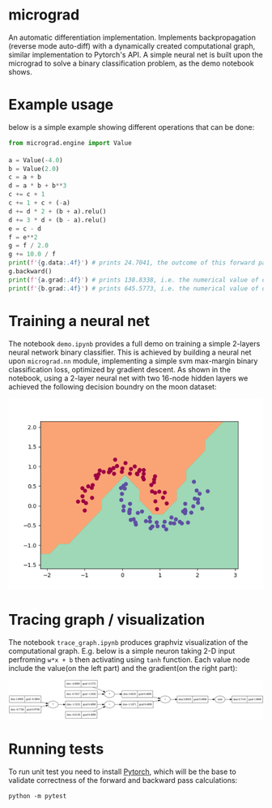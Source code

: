 # micrograd
An automatic differentiation implementation. Implements backpropagation (reverse mode auto-diff) with a dynamically created computational graph, similar implementation to Pytorch's API. A simple neural net is built upon the micrograd to solve a binary classification problem, as the demo notebook shows.


# Example usage
below is a simple example showing different operations that can be done:
```python
from micrograd.engine import Value

a = Value(-4.0)
b = Value(2.0)
c = a + b
d = a * b + b**3
c += c + 1
c += 1 + c + (-a)
d += d * 2 + (b + a).relu()
d += 3 * d + (b - a).relu()
e = c - d
f = e**2
g = f / 2.0
g += 10.0 / f
print(f'{g.data:.4f}') # prints 24.7041, the outcome of this forward pass
g.backward()
print(f'{a.grad:.4f}') # prints 138.8338, i.e. the numerical value of dg/da
print(f'{b.grad:.4f}') # prints 645.5773, i.e. the numerical value of dg/db
```

# Training a neural net
The notebook `demo.ipynb` provides a full demo on training a simple 2-layers neural network binary classifier. This is achieved by building a neural net upon `micrograd.nn` module, implementing a simple svm max-margin binary classification loss, optimized by gradient descent. As shown in the notebook, using a 2-layer neural net with two 16-node hidden layers we achieved the following decision boundry on the moon dataset:

![decision boundry](./decision-boundry.png)

# Tracing graph / visualization
The notebook `trace_graph.ipynb` produces graphviz visualization of the computational graph. E.g. below is a simple neuron taking 2-D input perfroming `w*x + b` then activating using `tanh` function. Each value node include the value(on the left part) and the gradient(on the right part):

![graph trace](./graph-trace.svg)

# Running tests
To run unit test you need to install [Pytorch](https://pytorch.org/), which will be the base to validate correctness of the forward and backward pass calculations:

```
python -m pytest
```